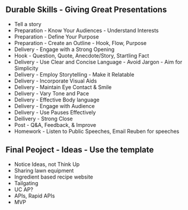 ## Durable Skills - Giving Great Presentations
- Tell a story
- Preparation - Know Your Audiences - Understand Interests
- Preparation - Define Your Purpose
- Preparation - Create an Outline - Hook, Flow, Purpose
- Delivery - Engage with a Strong Opening
- Hook - Question, Quote, Anecdote/Story, Startling Fact
- Delivery - Use Clear and Concise Language - Avoid Jargon - Aim for Simplicity
- Delivery - Employ Storytelling - Make it Relatable
- Delivery - Incorporate Visual Aids
- Delivery - Maintain Eye Contact & Smile
- Delivery - Vary Tone and Pace
- Delivery - Effective Body language
- Delivery - Engage with Audience
- Delivery - Use Pauses Effectively
- Deilivery - Strong Close
- Post - Q&A, Feedback, & Improve
- Homework - Listen to Public Speeches, Email Reuben for speeches

## Final Peoject - Ideas - Use the template
- Notice Ideas, not Think Up
- Sharing lawn equipment
- Ingredient based recipe website
- Tailgating
- UC AP?
- APIs, Rapid APIs
- MVP
